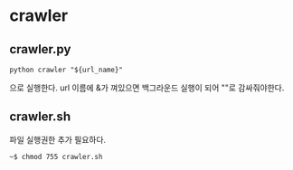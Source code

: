 # crawler
## crawler.py
	python crawler "${url_name}"
으로 실행한다.
url 이름에 &가 껴있으면 백그라운드 실행이 되어 ""로 감싸줘야한다.

## crawler.sh 
파일 실행권한 추가 필요하다.

	~$ chmod 755 crawler.sh